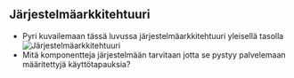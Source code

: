 ##  Järjestelmäarkkitehtuuri

* Pyri kuvailemaan tässä luvussa järjestelmäarkkitehtuuri yleisellä tasolla
 ![Järjestelmäarkkitehtuuri](http://users.metropolia.fi/~ilkkapel/Ojl/J%C3%A4rjestelm%C3%A4arkkitehtuuri_iLobby.jpg)
* Mitä komponentteja järjestelmään tarvitaan jotta se pystyy palvelemaan määritettyjä käyttötapauksia?

